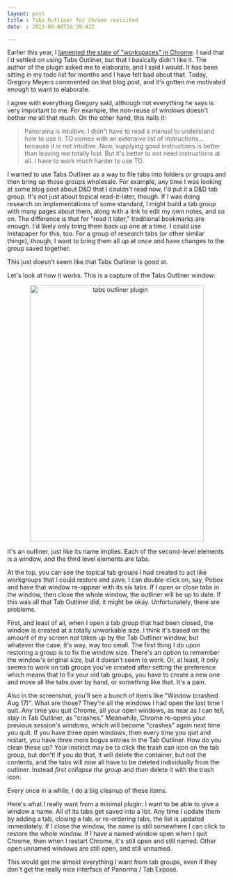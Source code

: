 ```yaml
---
layout: post
title : Tabs Outliner for Chrome revisited
date  : 2013-09-08T16:29:42Z

---
```

Earlier this year, I [lamented the state of "workspaces" in
Chrome](http://rjbs.manxome.org/rubric/entry/1980).  I said that I'd settled on
using Tabs Outliner, but that I basically didn't like it.  The author of the
plugin asked me to elaborate, and I said I would.  It has been sitting in my
todo list for months and I have felt bad about that.  Today, Gregory Meyers
commented on that blog post, and it's gotten me motivated enough to want to
elaborate.

I agree with everything Gregory said, although not everything he says
is very important to me.  For example, the non-reuse of windows doesn't bother
me all that much.  On the other hand, this nails it:

> Panorama is intuitive. I didn't have to read a manual to understand how to
> use it. TO comes with an extensive list of instructions... because it is
> *not* intuitive. Now, supplying good instructions is better than leaving me
> totally lost. But it's better to not need instructions at all. I have to work
> much harder to use TO.

I wanted to use Tabs Outliner as a way to file tabs into folders or groups and
then bring up those groups wholesale.  For example, any time I was looking at
some blog post about D&D that I couldn't read now, I'd put it a D&D tab group.
It's not just about topical read-it-later, though.  If I was doing research on
implementations of some standard, I might build a tab group with many pages
about them, along with a link to edit my own notes, and so on.  The difference
is that for "read it later," traditional bookmarks are enough.  I'd likely only
bring them back up one at a time.  I could use Instapaper for this, too.  For a
group of research tabs (or other similar things), though, I want to bring them
all up at once and have changes to the group saved together.

This just doesn't seem like that Tabs Outliner is good at.

Let's look at how it works.  This is a capture of the Tabs Outliner window:

<center><a href="http://www.flickr.com/photos/rjbs/9699467755/" title="tab
outliner plugin by rjbs, on Flickr"><img
src="http://farm6.staticflickr.com/5524/9699467755_267ed11aae_o.png"
width="400" height="589" alt="tabs outliner plugin"></a></center>

It's an outliner, just like its name implies.  Each of the second-level
elements is a window, and the third level elements are tabs.

At the top, you can see the topical tab groups I had created to act like
workgroups that I could restore and save.  I can double-click on, say, Pobox
and have that window re-appear with its six tabs.  If I open or close tabs in
the window, then close the whole window, the outliner will be up to date.  If
this was all that Tab Outliner did, it might be okay.  Unfortunately, there are
problems.

First, and least of all, when I open a tab group that had been closed, the
window is created at a totally unworkable size.  I think it's based on the
amount of my screen *not* taken up by the Tab Outliner window, but whatever the
case, it's way, way too small.  The first thing I do upon restoring a group is
to fix the window size.  There's an option to remember the window's original
size, but it doesn't seem to work.  Or, at least, it only seems to work on
tab groups you've created after setting the preference which means that to fix
your old tab groups, you have to create a new one and move all the tabs over by
hand, or something like that.  It's a pain.

Also in the screenshot, you'll see a bunch of items like "Window (crashed Aug
17)".  What are those?  They're all the windows I had open the last time I
quit.  Any time you quit Chrome, all your open windows, as near as I can tell,
stay in Tab Outliner, as "crashes."  Meanwhile, Chrome re-opens your previous
session's windows, which will become "crashes" again next time you quit.  If
you have three open windows, then every time you quit and restart, you have
three more bogus entries in the Tab Outliner.  How do you clean these up?  Your
instinct may be to click the trash can icon on the tab group, but don't!  If
you do that, it will delete the container, but not the contents, and the tabs
will now all have to be deleted individually from the outliner.  Instead *first
collapse the group* and *then* delete it with the trash icon.

Every once in a while, I do a big cleanup of these items.

Here's what I really want from a minimal plugin:  I want to be able to give a
window a name.  All of its tabs get saved into a list.  Any time I update them
by adding a tab, closing a tab, or re-ordering tabs, the list is updated
immediately.  If I close the window, the name is still somewhere I can click to
restore the whole window.  If I have a named window open when I quit Chrome,
then when I restart Chrome, it's still open and still named.  Other open
unnamed windows are still open, and still unnamed.

This would get me almost everything I want from tab groups, even if they don't
get the really nice interface of Panorma / Tab Exposé.

